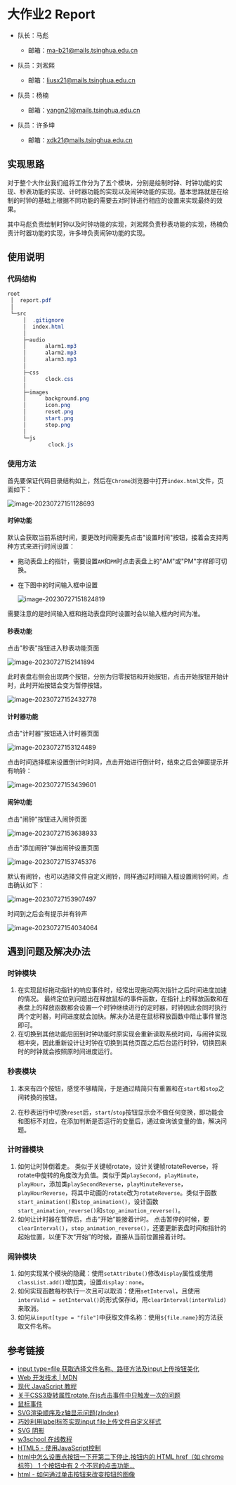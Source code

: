 # 大作业2  Report

- 队长：马彪

  - 邮箱：ma-b21@mails.tsinghua.edu.cn
  
- 队员：刘淞熙
  - 邮箱：liusx21@mails.tsinghua.edu.cn
  
- 队员：杨楠
  - 邮箱：yangn21@mails.tsinghua.edu.cn
  
- 队员：许多坤
  - 邮箱：xdk21@mails.tsinghua.edu.cn

## 实现思路

对于整个大作业我们组将工作分为了五个模块，分别是绘制时钟、时钟功能的实现、秒表功能的实现、计时器功能的实现以及闹钟功能的实现。基本思路就是在绘制的时钟的基础上根据不同功能的需要去对时钟进行相应的设置来实现最终的效果。

其中马彪负责绘制时钟以及时钟功能的实现，刘淞熙负责秒表功能的实现，杨楠负责计时器功能的实现，许多坤负责闹钟功能的实现。

## 使用说明

### 代码结构

```powershell
root
 │  report.pdf
 │  
 └─src
     │  .gitignore
     │  index.html
     │  
     ├─audio
     │      alarm1.mp3
     │      alarm2.mp3
     │      alarm3.mp3
     │      
     ├─css
     │      clock.css
     │      
     ├─images
     │      background.png
     │      icon.png
     │      reset.png
     │      start.png
     │      stop.png
     │      
     └─js
             clock.js
```

### 使用方法

首先要保证代码目录结构如上，然后在`Chrome`浏览器中打开`index.html`文件，页面如下：

![image-20230727151128693](C:\Users\Lenovo\AppData\Roaming\Typora\typora-user-images\image-20230727151128693.png)

#### 时钟功能

默认会获取当前系统时间，要更改时间需要先点击"设置时间"按钮，接着会支持两种方式来进行时间设置：

- 拖动表盘上的指针，需要设置`AM`和`PM`时点击表盘上的"AM"或"PM"字样即可切换。

- 在下图中的时间输入框中设置

  ![image-20230727151824819](C:\Users\Lenovo\AppData\Roaming\Typora\typora-user-images\image-20230727151824819.png)

需要注意的是时间输入框和拖动表盘同时设置时会以输入框内时间为准。

#### 秒表功能

点击"秒表"按钮进入秒表功能页面

![image-20230727152141894](C:\Users\Lenovo\AppData\Roaming\Typora\typora-user-images\image-20230727152141894.png)

此时表盘右侧会出现两个按钮，分别为归零按钮和开始按钮，点击开始按钮开始计时，此时开始按钮会变为暂停按钮。

![image-20230727152432778](C:\Users\Lenovo\AppData\Roaming\Typora\typora-user-images\image-20230727152432778.png)

#### 计时器功能

点击"计时器"按钮进入计时器页面

![image-20230727153124489](C:\Users\Lenovo\AppData\Roaming\Typora\typora-user-images\image-20230727153124489.png)

点击时间选择框来设置倒计时时间，点击开始进行倒计时，结束之后会弹窗提示并有响铃：

![image-20230727153439601](C:\Users\Lenovo\AppData\Roaming\Typora\typora-user-images\image-20230727153439601.png)

#### 闹钟功能

点击"闹钟"按钮进入闹钟页面

![image-20230727153638933](C:\Users\Lenovo\AppData\Roaming\Typora\typora-user-images\image-20230727153638933.png)

点击"添加闹钟"弹出闹钟设置页面

![image-20230727153745376](C:\Users\Lenovo\AppData\Roaming\Typora\typora-user-images\image-20230727153745376.png)

默认有闹铃，也可以选择文件自定义闹铃，同样通过时间输入框设置闹铃时间，点击确认如下：

![image-20230727153907497](C:\Users\Lenovo\AppData\Roaming\Typora\typora-user-images\image-20230727153907497.png)

时间到之后会有提示并有铃声

![image-20230727154034064](C:\Users\Lenovo\AppData\Roaming\Typora\typora-user-images\image-20230727154034064.png)

## 遇到问题及解决办法

### 时钟模块

1. 在实现鼠标拖动指针的响应事件时，经常出现拖动两次指针之后时间进度加速的情况。 最终定位到问题出在释放鼠标的事件函数，在指针上的释放函数和在表盘上的释放函数都会设置一个时钟继续进行的定时器，时钟因此会同时执行两个定时器，时间进度就会加快。解决办法是在鼠标释放函数中阻止事件冒泡即可。
2. 在切换到其他功能后回到时钟功能时原实现会重新读取系统时间，与闹钟实现相冲突，因此重新设计让时钟在切换到其他页面之后后台运行时钟，切换回来时的时钟就会按照原时间进度运行。

### 秒表模块

1. 本来有四个按钮，感觉不够精简，于是通过精简只有重置和在`start`和`stop`之间转换的按钮。

2. 在秒表运行中切换`reset`后，`start`/`stop`按钮显示会不做任何变换，即功能会和图标不对应，在添加判断是否运行的变量后，通过查询该变量的值，解决问题。

### 计时器模块

1. 如何让时钟倒着走。
   类似于关键帧rotate，设计关键帧rotateReverse，将rotate中旋转的角度改为负值。类似于类`playSecond`，`playMinute`，`playHour`，添加类`playSecondReverse`，`playMinuteReverse`，`playHourReverse`，将其中动画的`rotate`改为`rotateReverse`。类似于函数`start_animation()`和`stop_animation()`，设计函数`start_animation_reverse()`和`stop_animation_reverse()`。
2. 如何让计时器在暂停后，点击“开始”能接着计时。
   点击暂停的时候，要`clearInterval()`，`stop_animation_reverse()`，还要更新表盘时间和指针的起始位置，以便下次“开始”的时候，直接从当前位置接着计时。

### 闹钟模块

1. 如何实现某个模块的隐藏：使用`setAttribute()`修改`display`属性或使用`classList.add()`增加类，设置`display：none`。
2. 如何实现函数每秒执行一次且可以取消：使用`setInterval`，且使用`interValid = setInterval()`的形式保存id，用`clearInterval(interValid)`来取消。
3. 如何从`input[type = "file"]`中获取文件名称：使用`${file.name}`的方法获取文件名称。

## 参考链接

- [input type=file 获取选择文件名称、路径方法及input上传按钮美化](https://blog.csdn.net/m0_47901007/article/details/121995985)
- [Web 开发技术 | MDN](https://developer.mozilla.org/zh-CN/docs/Web)
- [现代 JavaScript 教程](https://zh.javascript.info/)
- [关于CSS3旋转属性rotate,在js点击事件中只触发一次的问题](https://blog.csdn.net/Leven_E/article/details/80526327)
- [鼠标事件](https://blog.csdn.net/JEFF_luyiduan/article/details/102231358)
- [SVG渲染顺序及z轴显示问题(zIndex)](https://www.cnblogs.com/tianma3798/p/7383486.html)
- [巧妙利用label标签实现input file上传文件自定义样式](https://www.cnblogs.com/tu-0718/p/11890557.html)
- [SVG 阴影](https://www.cainiaojc.com/svg/svg-drop-shadow-effect.html)
- [w3school 在线教程](https://www.w3school.com.cn/)
- [HTML5 - 使用JavaScript控制<audio>音频的播放](https://www.hangge.com/blog/cache/detail_897.html)
- [html中怎么设置点按钮一下开第二下停止,按钮内的 HTML href（如 chrome 标签） 1 个按钮中有 2 个不同的点击功能...](https://blog.csdn.net/weixin_33585152/article/details/118288125)
- [html - 如何通过单击按钮来改变按钮的图像](https://www.coder.work/article/3437100)

